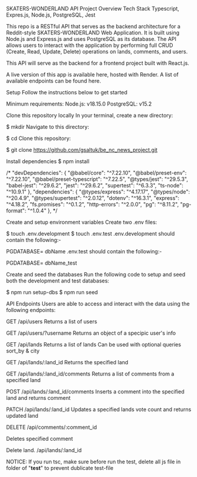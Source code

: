 SKATERS-WONDERLAND API
Project Overview
Tech Stack Typescript, Expres.js, Node.js, PostgreSQL, Jest

This repo is a RESTful API that serves as the backend architecture for a Reddit-style SKATERS-WONDERLAND Web Application. It is built using Node.js and Express.js and uses PostgreSQL as its database. The API allows users to interact with the application by performing full CRUD (Create, Read, Update, Delete) operations on lands, comments, and users.


This API will serve as the backend for a frontend project built with React.js.


A live version of this app is available here, hosted with Render. A list of available endpoints can be found here.


Setup
Follow the instructions below to get started


Minimum requirements:
Node.js: v18.15.0
PostgreSQL: v15.2

Clone this repository locally
In your terminal, create a new directory:

$ mkdir <new-directory-name>
Navigate to this directory:

$ cd <new-directory-name>
Clone this repository:

$ git clone https://github.com/gsaltuk/be_nc_news_project.git

Install dependencies
$ npm install

/*
"devDependencies": {
    "@babel/core": "^7.22.10",
    "@babel/preset-env": "^7.22.10",
    "@babel/preset-typescript": "^7.22.5",
    "@types/jest": "^29.5.3",
    "babel-jest": "^29.6.2",
    "jest": "^29.6.2",
    "supertest": "^6.3.3",
    "ts-node": "^10.9.1"
  }, 
  "dependencies": {
    "@types/express": "^4.17.17",
    "@types/node": "^20.4.9",
    "@types/supertest": "^2.0.12",
    "dotenv": "^16.3.1",
    "express": "^4.18.2",
    "fs.promises": "^0.1.2",
    "http-errors": "^2.0.0",
    "pg": "^8.11.2",
    "pg-format": "^1.0.4"
  },
*/

Create and setup environment variables
Create two .env files:

$ touch .env.development
$ touch .env.test
.env.development should contain the following:-

PGDATABASE= dbName
.env.test should contain the following:-

PGDATABASE= dbName_test

Create and seed the databases
Run the following code to setup and seed both the development and test databases:

$ npm run setup-dbs
$ npm run seed

API Endpoints
Users are able to access and interact with the data using the following endpoints:

GET /api/users
Returns a list of users

GET /api/users/?username
Returns an object of a specipic user's info

GET /api/lands
Returns a list of lands
Can be used with optional queries sort_by & city


GET /api/lands/:land_id
Returns the specified land

GET /api/lands/:land_id/comments
Returns a list of comments from a specified land

POST /api/lands/:land_id/comments
Inserts a comment into the specified land and returns comment

PATCH /api/lands/:land_id
Updates a specified lands vote count and returns updated land

DELETE /api/comments/:comment_id

Deletes specified comment

Delete land. /api/lands/:land_id

NOTICE: If you run tsc, make sure before run the test, delete all js file in folder of "__test__" to prevent dublicate test-file 

